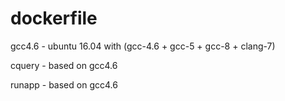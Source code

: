 # dockerfile
gcc4.6 - ubuntu 16.04 with (gcc-4.6 + gcc-5 + gcc-8 + clang-7)

cquery - based on gcc4.6

runapp - based on gcc4.6
